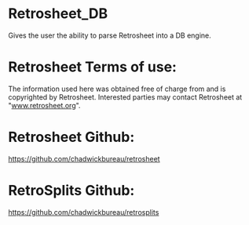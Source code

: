 # Retrosheet_DB
Gives the user the ability to parse Retrosheet into a DB engine.


# Retrosheet Terms of use:
 The information used here was obtained free of
 charge from and is copyrighted by Retrosheet.  Interested
 parties may contact Retrosheet at "www.retrosheet.org".
 
 # Retrosheet Github:
 https://github.com/chadwickbureau/retrosheet
 
 # RetroSplits Github: 
 https://github.com/chadwickbureau/retrosplits
